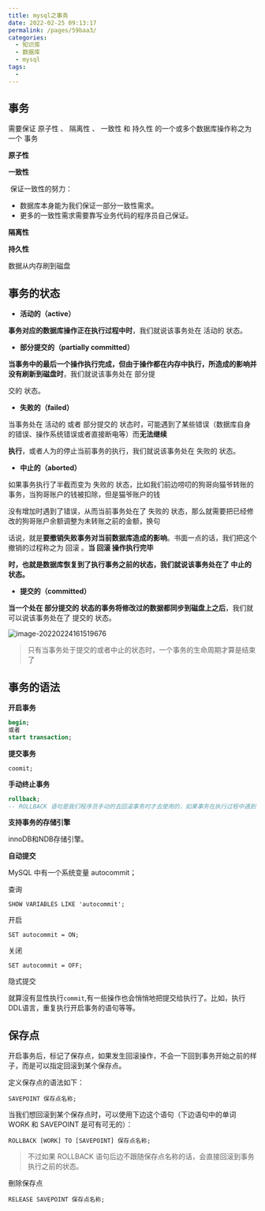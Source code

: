 ```yaml
---
title: mysql之事务
date: 2022-02-25 09:13:17
permalink: /pages/59baa3/
categories:
  - 知识库
  - 数据库
  - mysql
tags:
  - 
---
```

## 事务

需要保证 原子性 、 隔离性 、 一致性 和 持久性 的一个或多个数据库操作称之为一个 事务

**原子性**

**一致性**

​	保证一致性的努力：

- 数据库本身能为我们保证一部分一致性需求。
- 更多的一致性需求需要靠写业务代码的程序员自己保证。

**隔离性**

**持久性**

数据从内存刷到磁盘



## 事务的状态

- **活动的（active）**

**事务对应的数据库操作正在执行过程中时**，我们就说该事务处在 活动的 状态。

- **部分提交的（partially committed）**

**当事务中的最后一个操作执行完成，但由于操作都在内存中执行，所造成的影响并没有刷新到磁盘时**，我们就说该事务处在 部分提

交的 状态。

- **失败的（failed）**

当事务处在 活动的 或者 部分提交的 状态时，可能遇到了某些错误（数据库自身的错误、操作系统错误或者直接断电等）而**无法继续**

**执行**，或者人为的停止当前事务的执行，我们就说该事务处在 失败的 状态。

- **中止的（aborted）**

如果事务执行了半截而变为 失败的 状态，比如我们前边唠叨的狗哥向猫爷转账的事务，当狗哥账户的钱被扣除，但是猫爷账户的钱

没有增加时遇到了错误，从而当前事务处在了 失败的 状态，那么就需要把已经修改的狗哥账户余额调整为未转账之前的金额，换句

话说，就是**要撤销失败事务对当前数据库造成的影响**。书面一点的话，我们把这个撤销的过程称之为 回滚 。**当 回滚 操作执行完毕**

**时，也就是数据库恢复到了执行事务之前的状态，我们就说该事务处在了 中止的 状态。**

- **提交的（committed）**

**当一个处在 部分提交的 状态的事务将修改过的数据都同步到磁盘上之后**，我们就可以说该事务处在了 提交的 状态。

![image-20220224161519676](https://img.ggball.top/image-20220224161519676.png)

> 只有当事务处于提交的或者中止的状态时，一个事务的生命周期才算是结束了

## 事务的语法

**开启事务**

```sql
begin;
或者
start transaction;
```

**提交事务**

```
coomit;
```

**手动终止事务**

```sql
rollback;
-- ROLLBACK 语句是我们程序员手动的去回滚事务时才去使用的，如果事务在执行过程中遇到了某些错误而无法继续执行的话，事务自身会自动的回滚。
```

**支持事务的存储引擎**

innoDB和NDB存储引擎。



**自动提交**

MySQL 中有一个系统变量 autocommit；

查询

```
SHOW VARIABLES LIKE 'autocommit';
```

开启

```
SET autocommit = ON;
```

关闭

```
SET autocommit = OFF;
```

隐式提交

就算沒有显性执行`commit`,有一些操作也会悄悄地把提交给执行了。比如，执行DDL语言，重复执行开启事务的语句等等。



## 保存点

开启事务后，标记了保存点，如果发生回滚操作，不会一下回到事务开始之前的样子，而是可以指定回滚到某个保存点。

定义保存点的语法如下：

```
SAVEPOINT 保存点名称;
```

当我们想回滚到某个保存点时，可以使用下边这个语句（下边语句中的单词 WORK 和 SAVEPOINT 是可有可无的）：

```
ROLLBACK [WORK] TO [SAVEPOINT] 保存点名称;
```

> 不过如果 ROLLBACK 语句后边不跟随保存点名称的话，会直接回滚到事务执行之前的状态。

刪除保存点

```
RELEASE SAVEPOINT 保存点名称;
```

